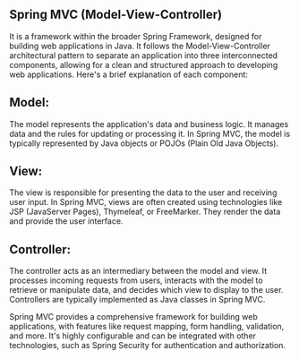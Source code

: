 ## Spring MVC (Model-View-Controller)

It is a framework within the broader Spring Framework, designed for building web applications in Java. It follows the Model-View-Controller architectural pattern to separate an application into three interconnected components, allowing for a clean and structured approach to developing web applications. Here's a brief explanation of each component:

## Model: 
The model represents the application's data and business logic. It manages data and the rules for updating or processing it. In Spring MVC, the model is typically represented by Java objects or POJOs (Plain Old Java Objects).

## View: 
The view is responsible for presenting the data to the user and receiving user input. In Spring MVC, views are often created using technologies like JSP (JavaServer Pages), Thymeleaf, or FreeMarker. They render the data and provide the user interface.

## Controller: 
The controller acts as an intermediary between the model and view. It processes incoming requests from users, interacts with the model to retrieve or manipulate data, and decides which view to display to the user. Controllers are typically implemented as Java classes in Spring MVC.

Spring MVC provides a comprehensive framework for building web applications, with features like request mapping, form handling, validation, and more. It's highly configurable and can be integrated with other technologies, such as Spring Security for authentication and authorization.
